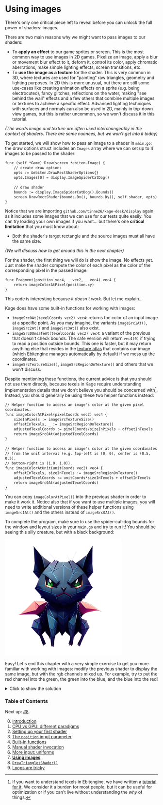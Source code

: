 # Using images

There's only one critical piece left to reveal before you can unlock the full power of shaders: images.

There are two main reasons why we might want to pass images to our shaders:
- To **apply an effect** to our game sprites or screen. This is the most common way to use images in 2D games. Pixelize an image, apply a blur or movement blur effect to it, deform it, control its color, apply chromatic aberrations, make simple lighting effects, screen transitions, etc.
- To **use the image as a texture** for the shader. This is very common in 3D, where textures are used for "painting" raw triangles, geometry and lighting purposes. In 2D this is more unusual, but there are still some use-cases like creating animation effects on a sprite (e.g. being electrocuted), fancy glitches, reflections on the water, making "see behind the wall" effects and a few others that combine multiple images or textures to achieve a specific effect. Advanced lighting techniques with surfaces and normals can also be used in 2D, mainly in top-down view games, but this is rather uncommon, so we won't discuss it in this tutorial.

*(The words _image_ and _texture_ are often used interchangeably in the context of shaders. There are some nuances, but we won't get into it today)*

To get started, we will show how to pass an image to a shader in `main.go`: the draw options struct includes an `Images` array where we can set up to 4 images to be passed to the shader:
```Golang
func (self *Game) Draw(screen *ebiten.Image) {
	// create draw options
	opts := &ebiten.DrawRectShaderOptions{}
	opts.Images[0] = display.ImageSpiderCatDog()
	
	// draw shader
	bounds := display.ImageSpiderCatDog().Bounds()
	screen.DrawRectShader(bounds.Dx(), bounds.Dy(), self.shader, opts)
}
```

Notice that we are importing `github.com/tinne26/kage-desk/display` again as it includes some images that we can use for our tests quite easily. You can try loading your own images if you want... but there's one **critical limitation** that you must know about:
- Both the shader's target rectangle and the source images must all have the same size.

*(We will discuss how to get around this in the next chapter)*

For the shader, the first thing we will do is show the image. No effects yet. Just make the shader compute the color of each pixel as the color of the corresponding pixel in the passed image:
```Golang
func Fragment(position vec4, _ vec2, _ vec4) vec4 {
	return imageColorAtPixel(position.xy)
}
```

This code is interesting because *it doesn't work*. But let me explain...

Kage does have some built-in functions for working with images:
- `imageSrc0At(texelCoords vec2) vec4`: returns the color of an input image at a specific point. As you may imagine, the variants `imageSrc1At()`, `imageSrc2At()` and `imageSrc3At()` also exist.
- `imageSrc0UnsafeAt(texelCoords vec2) vec4`: a variant of the previous that doesn't check bounds. The safe version will return `vec4(0)` if trying to read a position outside bounds. This one is faster, but it may return anything else that resides in the [texture atlas](https://en.wikipedia.org/wiki/Texture_atlas) that contains our image (which Ebitengine manages automatically by default) if we mess up the coordinates.
- `imageSrcTextureSize()`, `imageSrcRegionOnTexture()` and others that we won't discuss.

Despite mentioning these functions, the current advice is that you should not use them directly, because texels in Kage require understanding implementation details that we don't believe you should be concerned with[^1]. Instead, you should generally be using these two helper functions instead:

```Golang
// Helper function to access an image's color at the given pixel coordinates.
func imageColorAtPixel(pixelCoords vec2) vec4 {
	sizeInPixels := imageSrcTextureSize()
	offsetInTexels, _ := imageSrcRegionOnTexture()
	adjustedTexelCoords := pixelCoords/sizeInPixels + offsetInTexels
	return imageSrc0At(adjustedTexelCoords)
}

// Helper function to access an image's color at the given coordinates
// from the unit interval (e.g. top-left is (0, 0), center is (0.5, 0.5),
// bottom-right is (1.0, 1.0)).
func imageColorAtUnit(unitCoords vec2) vec4 {
	offsetInTexels, sizeInTexels := imageSrcRegionOnTexture()
	adjustedTexelCoords := unitCoords*sizeInTexels + offsetInTexels
	return imageSrc0At(adjustedTexelCoords)
}
```

You can copy `imageColorAtPixel()` into the previous shader in order to make it work it. Notice also that if you want to use multiple images, you will need to write additional versions of these helper functions using `imageSrc1At()` and the others instead of `imageSrc0At()`.

To complete the program, make sure to use the spider-cat-dog bounds for the window and layout sizes in your `main.go` and try to run it! You should be seeing this silly creature, but with a black background:

![](https://github.com/tinne26/kage-desk/blob/main/display/spider_cat_dog.png?raw=true)

Easy! Let's end this chapter with a very simple exercise to get you more familiar with working with images: modify the previous shader to display the same image, but with the rgb channels mixed up. For example, try to put the red channel into the green, the green into the blue, and the blue into the red!

<details>
<summary>Click to show the solution</summary>

```Golang
func Fragment(position vec4, _ vec2, _ vec4) vec4 {
	return imageColorAtPixel(position.xy).brga
}
```
*(Full program available at [examples/intro/color-swap](https://github.com/tinne26/kage-desk/blob/main/examples/intro/color-swap))*

Don't tell me you forgot about *swizzling*! I told you in chapter 2 that I would ask again! So simple and yet so cool!
</details>


### Table of Contents
Next up: [#8](https://github.com/tinne26/kage-desk/blob/main/docs/tutorials/intro/08_triangles.md).

0. [Introduction](https://github.com/tinne26/kage-desk/blob/main/docs/tutorials/intro/00_introduction.md)
1. [CPU vs GPU: different paradigms](https://github.com/tinne26/kage-desk/blob/main/docs/tutorials/intro/01_cpu_vs_gpu.md)
2. [Setting up your first shader](https://github.com/tinne26/kage-desk/blob/main/docs/tutorials/intro/02_shader_setup.md)
3. [The `position` input parameter](https://github.com/tinne26/kage-desk/blob/main/docs/tutorials/intro/03_position_input.md)
4. [Built-in functions](https://github.com/tinne26/kage-desk/blob/main/docs/tutorials/intro/04_built_in_functions.md)
5. [Manual shader invocation](https://github.com/tinne26/kage-desk/blob/main/docs/tutorials/intro/05_invoke_shader.md)
6. [More input: uniforms](https://github.com/tinne26/kage-desk/blob/main/docs/tutorials/intro/06_uniforms.md)
7. [**Using images**](https://github.com/tinne26/kage-desk/blob/main/docs/tutorials/intro/07_images.md)
8. [`DrawTrianglesShader()`](https://github.com/tinne26/kage-desk/blob/main/docs/tutorials/intro/08_triangles.md)
9. [Loops are tricky](https://github.com/tinne26/kage-desk/blob/main/docs/tutorials/intro/09_loops.md)

[^1]: If you want to understand texels in Ebitengine, we have written a [tutorial for it](https://github.com/tinne26/kage-desk/blob/main/docs/tutorials/texels.md). We consider it a burden for most people, but it can be useful for optimization or if you can't live without understanding the *why* of things.
